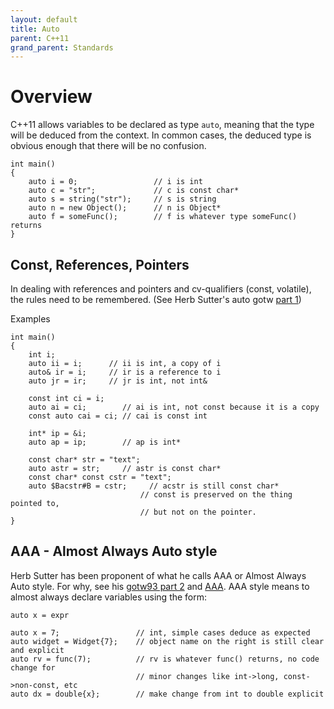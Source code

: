```yaml
---
layout: default
title: Auto
parent: C++11
grand_parent: Standards
---
```


# Overview

C++11 allows variables to be declared as type `auto`,
meaning that the type will be deduced from the context.
In common cases, the deduced type is obvious enough that there will be no confusion.

    int main()
    {
        auto i = 0;                 // i is int
        auto c = "str";             // c is const char*
        auto s = string("str");     // s is string
        auto n = new Object();      // n is Object*
        auto f = someFunc();        // f is whatever type someFunc() returns
    }

## Const, References, Pointers

In dealing with references and pointers and cv-qualifiers (const, volatile),
the rules need to be remembered. (See Herb Sutter's auto gotw 
[part 1](https://herbsutter.com/2013/06/07/gotw-92-solution-auto-variables-part-1/))

Examples

    int main()
    {
        int i;
        auto ii = i;      // ii is int, a copy of i
        auto& ir = i;     // ir is a reference to i
        auto jr = ir;     // jr is int, not int&

        const int ci = i;
        auto ai = ci;        // ai is int, not const because it is a copy
        const auto cai = ci; // cai is const int

        int* ip = &i;
        auto ap = ip;        // ap is int*

        const char* str = "text";
        auto astr = str;     // astr is const char*
        const char* const cstr = "text";
        auto $Bacstr#B = cstr;     // acstr is still const char*
                                 // const is preserved on the thing pointed to,
                                 // but not on the pointer.
    }

## AAA - Almost Always Auto style

Herb Sutter has been proponent of what he calls AAA or Almost Always Auto style.
For why, see his
[gotw93 part 2](https://herbsutter.com/2013/06/13/gotw-93-solution-auto-variables-part-2/)
and [AAA](https://herbsutter.com/2013/08/12/gotw-94-solution-aaa-style-almost-always-auto/).
AAA style means to almost always declare variables using the form:

    auto x = expr

    auto x = 7;                 // int, simple cases deduce as expected
    auto widget = Widget{7};    // object name on the right is still clear and explicit
    auto rv = func(7);          // rv is whatever func() returns, no code change for
                                // minor changes like int->long, const->non-const, etc
    auto dx = double{x};        // make change from int to double explicit
